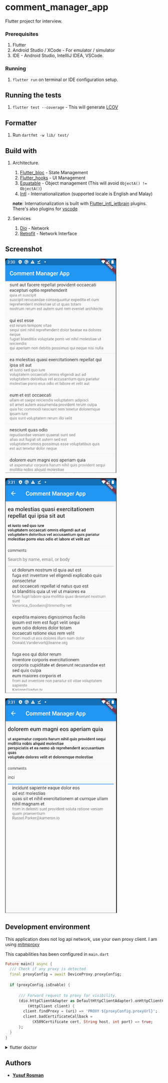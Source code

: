 # comment_manager_app

Flutter project for interview.

### Prerequisites
1. Flutter
2. Android Studio / XCode - For emulator / simulator
3. IDE - Android Studio, IntellliJ IDEA, VSCode.

### Running
1. `flutter run` on terminal or IDE configuration setup.

## Running the tests
1. `flutter test --coverage` - This will generate [LCOV](http://ltp.sourceforge.net/coverage/lcov.php)

## Formatter
1. Run `dartfmt -w lib/ test/`

## Build with
1. Architecture.
    1. [Flutter_bloc](https://pub.dev/packages/flutter_bloc) - State Management
    2. [Flutter_hooks](https://pub.dev/packages/flutter_hooks) - UI Management
    3. [Equatable](https://pub.dev/packages/equatable) - Object management (This will avoid `ObjectA() != ObjectA()`)
    4. [Intl](https://pub.dev/packages/intl) - Internationalization (supported locale is English and Malay)
    
    **note**: Internationalization is built with [Flutter_intl_jetbrain](https://plugins.jetbrains.com/plugin/13666-flutter-intl) plugins.
    There's also plugins for [vscode](https://marketplace.visualstudio.com/items?itemName=localizely.flutter-intl)

2. Services
    1. [Dio](https://pub.dev/packages/dio) - Network
    2. [Retrofit](https://pub.dev/packages/retrofit) - Network Interface

## Screenshot
![First Screen](screenshot/posts.png)

![Post Screen](screenshot/post_comments.png)

![Filtered](screenshot/comments_filter.png)

## Development environment

This application does not log api network, use your own proxy client. I am using [mitmproxy](https://mitmproxy.org)

This capabilities has been configured in `main.dart`
```dart
Future main() async {
  /// Check if any proxy is detected
  final proxyConfig = await DeviceProxy.proxyConfig;
  
  if (proxyConfig.isEnable) {
    
      /// Forward request to proxy for visibility.
      (dio.httpClientAdapter as DefaultHttpClientAdapter).onHttpClientCreate =
          (HttpClient client) {
        client.findProxy = (uri) => 'PROXY ${proxyConfig.proxyUrl}';
        client.badCertificateCallback =
            (X509Certificate cert, String host, int port) => true;
      };
  }
}
```

<details>
    <summary>flutter doctor</summary>
    
```
[✓] Flutter (Channel stable, v1.12.13+hotfix.9, on Linux, locale en_US.UTF-8)
    • Flutter version 1.12.13+hotfix.9 at /home/yuzuriha/devenv/flutter
    • Framework revision f139b11009 (4 days ago), 2020-03-30 13:57:30 -0700
    • Engine revision af51afceb8
    • Dart version 2.7.2

 
[✓] Android toolchain - develop for Android devices (Android SDK version 29.0.3)
    • Android SDK at /home/yuzuriha/Android/Sdk
    • Android NDK location not configured (optional; useful for native profiling support)
    • Platform android-29, build-tools 29.0.3
    • ANDROID_HOME = /home/yuzuriha/Android/Sdk
    • ANDROID_SDK_ROOT = /home/yuzuriha/Android/Sdk
    • Java binary at: /home/yuzuriha/.local/share/JetBrains/Toolbox/apps/AndroidStudio/ch-0/192.6241897/jre/bin/java
    • Java version OpenJDK Runtime Environment (build 1.8.0_212-release-1586-b4-5784211)
    • All Android licenses accepted.

[!] Android Studio (version 3.5)
    • Android Studio at /home/yuzuriha/.local/share/JetBrains/Toolbox/apps/AndroidStudio/ch-0/191.6010548
    ✗ Flutter plugin not installed; this adds Flutter specific functionality.
    ✗ Dart plugin not installed; this adds Dart specific functionality.
    • Java version OpenJDK Runtime Environment (build 1.8.0_202-release-1483-b49-5587405)

[!] Android Studio (version 3.6)
    • Android Studio at /home/yuzuriha/.local/share/JetBrains/Toolbox/apps/AndroidStudio/ch-0/192.6241897
    ✗ Flutter plugin not installed; this adds Flutter specific functionality.
    ✗ Dart plugin not installed; this adds Dart specific functionality.
    • Java version OpenJDK Runtime Environment (build 1.8.0_212-release-1586-b4-5784211)

[✓] IntelliJ IDEA Ultimate Edition (version 2019.3)
    • IntelliJ at /home/yuzuriha/.local/share/JetBrains/Toolbox/apps/IDEA-U/ch-0/193.6911.18
    • Flutter plugin version 44.0.3
    • Dart plugin version 193.5731

[!] VS Code (version 1.43.2)
    • VS Code at /usr/share/code
    ✗ Flutter extension not installed; install from
      https://marketplace.visualstudio.com/items?itemName=Dart-Code.flutter

[✓] Connected device (1 available)
    • Android SDK built for x86 • emulator-5554 • android-x86 • Android 10 (API 29) (emulator)

! Doctor found issues in 3 categories.
```
    
</details>
    
## Authors

* [**Yusuf Rosman**](https://github.com/zaralockheart)
